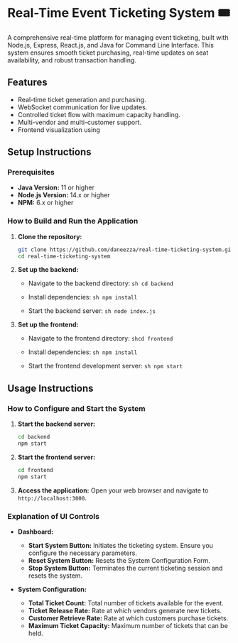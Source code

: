 # Real-Time Event Ticketing System 🎟️

A comprehensive real-time platform for managing event ticketing, built with Node.js, Express, React.js, and Java for Command Line Interface. This system ensures smooth ticket purchasing, real-time updates on seat availability, and robust transaction handling.

## Features

- Real-time ticket generation and purchasing.
- WebSocket communication for live updates.
- Controlled ticket flow with maximum capacity handling.
- Multi-vendor and multi-customer support.
- Frontend visualization using

## Setup Instructions

### Prerequisites

- **Java Version:** 11 or higher
- **Node.js Version:** 14.x or higher
- **NPM:** 6.x or higher

### How to Build and Run the Application

1. **Clone the repository:**

    ```sh
    git clone https://github.com/daneezza/real-time-ticketing-system.git
    cd real-time-ticketing-system
    ```

2. **Set up the backend:**

    - Navigate to the backend directory:
      ```sh cd backend```

    - Install dependencies:
        ```sh npm install```

    - Start the backend server:
        ```sh node index.js```

3. **Set up the frontend:**

    - Navigate to the frontend directory:
        ```shcd frontend```

    - Install dependencies:
        ```sh npm install```

    - Start the frontend development server:
        ```sh npm start```

## Usage Instructions

### How to Configure and Start the System

1. **Start the backend server:**

    ```sh
    cd backend
    npm start
    ```

2. **Start the frontend server:**

    ```sh
    cd frontend
    npm start
    ```

3. **Access the application:**
    Open your web browser and navigate to `http://localhost:3000`.

### Explanation of UI Controls

- **Dashboard:**
  - **Start System Button:** Initiates the ticketing system. Ensure you configure the necessary parameters.
  - **Reset System Button:** Resets the System Configuration Form.
  - **Stop System Button:** Terminates the current ticketing session and resets the system.

- **System Configuration:**
  - **Total Ticket Count:** Total number of tickets available for the event.
  - **Ticket Release Rate:** Rate at which vendors generate new tickets.
  - **Customer Retrieve Rate:** Rate at which customers purchase tickets.
  - **Maximum Ticket Capacity:** Maximum number of tickets that can be held.

